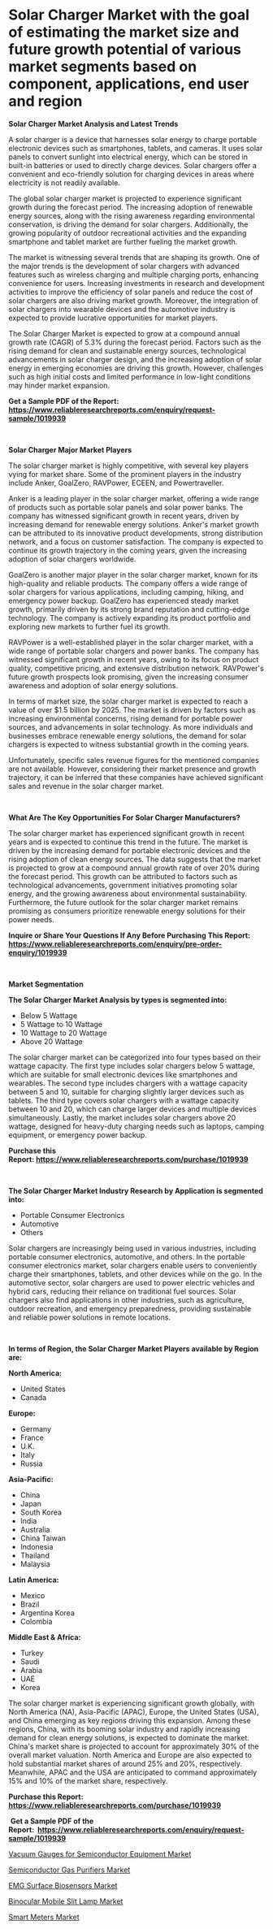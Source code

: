 <p><h1>Solar Charger Market with the goal of estimating the market size and future growth potential of various market segments based on component, applications, end user and region</h1></p><p><strong>Solar Charger Market Analysis and Latest Trends</strong></p>
<p><p>A solar charger is a device that harnesses solar energy to charge portable electronic devices such as smartphones, tablets, and cameras. It uses solar panels to convert sunlight into electrical energy, which can be stored in built-in batteries or used to directly charge devices. Solar chargers offer a convenient and eco-friendly solution for charging devices in areas where electricity is not readily available.</p><p>The global solar charger market is projected to experience significant growth during the forecast period. The increasing adoption of renewable energy sources, along with the rising awareness regarding environmental conservation, is driving the demand for solar chargers. Additionally, the growing popularity of outdoor recreational activities and the expanding smartphone and tablet market are further fueling the market growth.</p><p>The market is witnessing several trends that are shaping its growth. One of the major trends is the development of solar chargers with advanced features such as wireless charging and multiple charging ports, enhancing convenience for users. Increasing investments in research and development activities to improve the efficiency of solar panels and reduce the cost of solar chargers are also driving market growth. Moreover, the integration of solar chargers into wearable devices and the automotive industry is expected to provide lucrative opportunities for market players.</p><p>The Solar Charger Market is expected to grow at a compound annual growth rate (CAGR) of 5.3% during the forecast period. Factors such as the rising demand for clean and sustainable energy sources, technological advancements in solar charger design, and the increasing adoption of solar energy in emerging economies are driving this growth. However, challenges such as high initial costs and limited performance in low-light conditions may hinder market expansion.</p></p>
<p><strong>Get a Sample PDF of the Report:&nbsp; <a href="https://www.reliableresearchreports.com/enquiry/request-sample/1019939">https://www.reliableresearchreports.com/enquiry/request-sample/1019939</a></strong></p>
<p>&nbsp;</p>
<p><strong>Solar Charger Major Market Players</strong></p>
<p><p>The solar charger market is highly competitive, with several key players vying for market share. Some of the prominent players in the industry include Anker, GoalZero, RAVPower, ECEEN, and Powertraveller.</p><p>Anker is a leading player in the solar charger market, offering a wide range of products such as portable solar panels and solar power banks. The company has witnessed significant growth in recent years, driven by increasing demand for renewable energy solutions. Anker's market growth can be attributed to its innovative product developments, strong distribution network, and a focus on customer satisfaction. The company is expected to continue its growth trajectory in the coming years, given the increasing adoption of solar chargers worldwide.</p><p>GoalZero is another major player in the solar charger market, known for its high-quality and reliable products. The company offers a wide range of solar chargers for various applications, including camping, hiking, and emergency power backup. GoalZero has experienced steady market growth, primarily driven by its strong brand reputation and cutting-edge technology. The company is actively expanding its product portfolio and exploring new markets to further fuel its growth.</p><p>RAVPower is a well-established player in the solar charger market, with a wide range of portable solar chargers and power banks. The company has witnessed significant growth in recent years, owing to its focus on product quality, competitive pricing, and extensive distribution network. RAVPower's future growth prospects look promising, given the increasing consumer awareness and adoption of solar energy solutions.</p><p>In terms of market size, the solar charger market is expected to reach a value of over $1.5 billion by 2025. The market is driven by factors such as increasing environmental concerns, rising demand for portable power sources, and advancements in solar technology. As more individuals and businesses embrace renewable energy solutions, the demand for solar chargers is expected to witness substantial growth in the coming years.</p><p>Unfortunately, specific sales revenue figures for the mentioned companies are not available. However, considering their market presence and growth trajectory, it can be inferred that these companies have achieved significant sales and revenue in the solar charger market.</p></p>
<p>&nbsp;</p>
<p><strong>What Are The Key Opportunities For Solar Charger Manufacturers?</strong></p>
<p><p>The solar charger market has experienced significant growth in recent years and is expected to continue this trend in the future. The market is driven by the increasing demand for portable electronic devices and the rising adoption of clean energy sources. The data suggests that the market is projected to grow at a compound annual growth rate of over 20% during the forecast period. This growth can be attributed to factors such as technological advancements, government initiatives promoting solar energy, and the growing awareness about environmental sustainability. Furthermore, the future outlook for the solar charger market remains promising as consumers prioritize renewable energy solutions for their power needs.</p></p>
<p><strong>Inquire or Share Your Questions If Any Before Purchasing This Report: <a href="https://www.reliableresearchreports.com/enquiry/pre-order-enquiry/1019939">https://www.reliableresearchreports.com/enquiry/pre-order-enquiry/1019939</a></strong></p>
<p>&nbsp;</p>
<p><strong>Market Segmentation</strong></p>
<p><strong>The Solar Charger Market Analysis by types is segmented into:</strong></p>
<p><ul><li>Below 5 Wattage</li><li>5 Wattage to 10 Wattage</li><li>10 Wattage to 20 Wattage</li><li>Above 20 Wattage</li></ul></p>
<p><p>The solar charger market can be categorized into four types based on their wattage capacity. The first type includes solar chargers below 5 wattage, which are suitable for small electronic devices like smartphones and wearables. The second type includes chargers with a wattage capacity between 5 and 10, suitable for charging slightly larger devices such as tablets. The third type covers solar chargers with a wattage capacity between 10 and 20, which can charge larger devices and multiple devices simultaneously. Lastly, the market includes solar chargers above 20 wattage, designed for heavy-duty charging needs such as laptops, camping equipment, or emergency power backup.</p></p>
<p><strong>Purchase this Report:&nbsp;<a href="https://www.reliableresearchreports.com/purchase/1019939">https://www.reliableresearchreports.com/purchase/1019939</a></strong></p>
<p>&nbsp;</p>
<p><strong>The Solar Charger Market Industry Research by Application is segmented into:</strong></p>
<p><ul><li>Portable Consumer Electronics</li><li>Automotive</li><li>Others</li></ul></p>
<p><p>Solar chargers are increasingly being used in various industries, including portable consumer electronics, automotive, and others. In the portable consumer electronics market, solar chargers enable users to conveniently charge their smartphones, tablets, and other devices while on the go. In the automotive sector, solar chargers are used to power electric vehicles and hybrid cars, reducing their reliance on traditional fuel sources. Solar chargers also find applications in other industries, such as agriculture, outdoor recreation, and emergency preparedness, providing sustainable and reliable power solutions in remote locations.</p></p>
<p>&nbsp;</p>
<p><strong>In terms of Region, the Solar Charger Market Players available by Region are:</strong></p>
<p>
    <p> <strong> North America: </strong>
        <ul>
            <li>United States</li>
            <li>Canada</li>
        </ul>
        </p> 
    <p> <strong> Europe: </strong>
        <ul>
            <li>Germany</li>
            <li>France</li>
            <li>U.K.</li>
            <li>Italy</li>
            <li>Russia</li>
        </ul>
        </p> 
    <p> <strong> Asia-Pacific: </strong>
        <ul>
            <li>China</li>
            <li>Japan</li>
            <li>South Korea</li>
            <li>India</li>
            <li>Australia</li>
            <li>China Taiwan</li>
            <li>Indonesia</li>
            <li>Thailand</li>
            <li>Malaysia</li>
        </ul>
        </p> 
    <p> <strong> Latin America: </strong>
        <ul>
            <li>Mexico</li>
            <li>Brazil</li>
            <li>Argentina Korea</li>
            <li>Colombia</li>
        </ul>
        </p> 
    <p> <strong> Middle East & Africa: </strong>
        <ul>
            <li>Turkey</li>
            <li>Saudi</li>
            <li>Arabia</li>
            <li>UAE</li>
            <li>Korea</li>
        </ul>
    </p>
    </p>
<p><p>The solar charger market is experiencing significant growth globally, with North America (NA), Asia-Pacific (APAC), Europe, the United States (USA), and China emerging as key regions driving this expansion. Among these regions, China, with its booming solar industry and rapidly increasing demand for clean energy solutions, is expected to dominate the market. China's market share is projected to account for approximately 30% of the overall market valuation. North America and Europe are also expected to hold substantial market shares of around 25% and 20%, respectively. Meanwhile, APAC and the USA are anticipated to command approximately 15% and 10% of the market share, respectively.</p></p>
<p><strong>Purchase this Report: <a href="https://www.reliableresearchreports.com/purchase/1019939">https://www.reliableresearchreports.com/purchase/1019939</a></strong></p>
<p>&nbsp;<strong>Get a Sample PDF of the Report:&nbsp;&nbsp;<a href="https://www.reliableresearchreports.com/enquiry/request-sample/1019939">https://www.reliableresearchreports.com/enquiry/request-sample/1019939</a></strong></p>
<p><strong></strong></p>
<p><p><a href="https://github.com/rexevange/Market-Research-Report-List-2/blob/main/vacuum-gauges-for-semiconductor-equipment-market.md">Vacuum Gauges for Semiconductor Equipment Market</a></p><p><a href="https://github.com/ashepherd82/Market-Research-Report-List-2/blob/main/semiconductor-gas-purifiers-market.md">Semiconductor Gas Purifiers Market</a></p><p><a href="https://github.com/castoriffic/Market-Research-Report-List-2/blob/main/emg-surface-biosensors-market.md">EMG Surface Biosensors Market</a></p><p><a href="https://github.com/mabutironaldo/Market-Research-Report-List-2/blob/main/binocular-mobile-slit-lamp-market.md">Binocular Mobile Slit Lamp Market</a></p><p><a href="https://github.com/FassouRP/Market-Research-Report-List-2/blob/main/smart-meters-market.md">Smart Meters Market</a></p></p>
